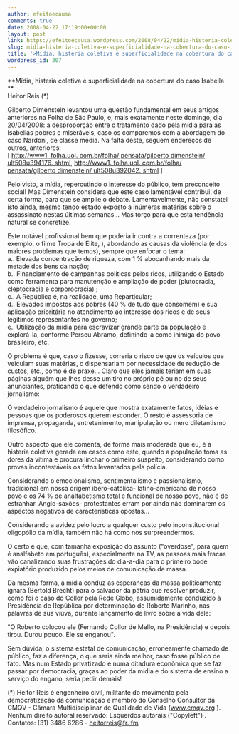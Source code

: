 ```yaml
---
author: efeitoecausa
comments: true
date: 2008-04-22 17:19:00+00:00
layout: post
link: https://efeitoecausa.wordpress.com/2008/04/22/midia-histeria-coletiva-e-superficialidade-na-cobertura-do-caso-isabella/
slug: midia-histeria-coletiva-e-superficialidade-na-cobertura-do-caso-isabella
title: '>Mídia, histeria coletiva e superficialidade na cobertura do caso Isabella'
wordpress_id: 307
---
```


>

**Mídia, histeria coletiva e superficialidade na cobertura do caso Isabella  
**  
Heitor Reis (*)  
  
Gilberto Dimenstein levantou uma questão fundamental em seus artigos anteriores na Folha de São Paulo, e, mais exatamente neste domingo, dia 20/04/2008: a desproporção entre o tratamento dado pela mídia para as Isabellas pobres e miseráveis, caso os comparemos com a abordagem do caso Nardoni, de classe média. Na falta deste, seguem endereços de outros, anteriores:  
[ [http://www1. folha.uol. com.br/folha/ pensata/gilberto dimenstein/ ult508u394176. shtml,](http://www1.folha.uol.com.br/folha/pensata/gilbertodimenstein/ult508u394176.shtml,) [http://www1. folha.uol. com.br/folha/ pensata/gilberto dimenstein/ ult508u392042. shtml](http://www1.folha.uol.com.br/folha/pensata/gilbertodimenstein/ult508u392042.shtml) ]  
  
Pelo visto, a mídia, repercutindo o interesse do público, tem preconceito social! Mas Dimenstein considera que este caso lamentável contribui, de certa forma, para que se amplie o debate. Lamentavelmente, não constatei isto ainda, mesmo tendo estado exposto a inúmeras matérias sobre o assassinato nestas últimas semanas... Mas torço para que esta tendência natural se concretize.  
  
Este notável profissional bem que poderia ir contra a correnteza (por exemplo, o filme Tropa de Elite, ), abordando as causas da violência (e dos maiores problemas que temos), sempre que enfocar o tema:  
a.. Elevada concentração de riqueza, com 1 % abocanhando mais da metade dos bens da nação;  
b.. Financiamento de campanhas políticas pelos ricos, utilizando o Estado como ferramenta para manutenção e ampliação de poder (plutocracia, cleptocracia e corporocracia) ;  
c.. A República é, na realidade, uma Reparticular;  
d.. Elevados impostos aos pobres (40 % de tudo que consomem) e sua aplicação prioritária no atendimento ao interesse dos ricos e de seus legítimos representantes no governo;  
e.. Utilização da mídia para escravizar grande parte da população e explorá-la, conforme Perseu Abramo, definindo-a como inimiga do povo brasileiro, etc.  
  
O problema é que, caso o fizesse, correria o risco de que os veículos que veiculam suas matérias, o dispensariam por necessidade de redução de custos, etc., como é de praxe... Claro que eles jamais teriam em suas páginas alguém que lhes desse um tiro no próprio pé ou no de seus anunciantes, praticando o que defendo como sendo o verdadeiro jornalismo:  
  
O verdadeiro jornalismo é aquele que mostra exatamente fatos, idéias e pessoas que os poderosos querem esconder. O resto é assessoria de imprensa, propaganda, entretenimento, manipulação ou mero diletantismo filosófico.  
  
Outro aspecto que ele comenta, de forma mais moderada que eu, é a histeria coletiva gerada em casos como este, quando a população toma as dores da vítima e procura linchar o primeiro suspeito, considerando como provas incontestáveis os fatos levantados pela polícia.  
  
Considerando o emocionalismo, sentimentalismo e passionalismo, tradicional em nossa origem ibero-católica- latino-americana de nosso povo e os 74 % de analfabetismo total e funcional de nosso povo, não é de estranhar. Anglo-saxões- protestantes erram por ainda não dominarem os aspectos negativos de características opostas...  
  
Considerando a avidez pelo lucro a qualquer custo pelo inconstitucional oligopólio da mídia, também não há como nos surpreendermos.  
  
O certo é que, com tamanha exposição do assunto ("overdose", para quem é analfabeto em português), especialmente na TV, as pessoas mais fracas vão canalizando suas frustrações do dia-a-dia para o primeiro bode expiatório produzido pelos meios de comunicação de massa.  
  
Da mesma forma, a mídia conduz as esperanças da massa politicamente ignara (Bertold Brecht) para o salvador da pátria que resolver produzir, como foi o caso do Collor pela Rede Globo, assumidamente conduzido à Presidência de República por determinação de Roberto Marinho, nas palavras de sua viúva, durante lançamento de livro sobre a vida dele:  
  
"O Roberto colocou ele (Fernando Collor de Mello, na Presidência) e depois tirou. Durou pouco. Ele se enganou".  
  
Sem dúvida, o sistema estatal de comunicação, erroneamente chamado de público, faz a diferença, o que seria ainda melhor, caso fosse público de fato. Mas num Estado privatizado e numa ditadura econômica que se faz passar por democracia, graças ao poder da mídia e do sistema de ensino a serviço do engano, seria pedir demais!  
  
(*) Heitor Reis é engenheiro civil, militante do movimento pela democratização da comunicação e membro do Conselho Consultor da CMQV - Câmara Multidisciplinar de Qualidade de Vida (www.cmqv.org ). Nenhum direito autoral reservado: Esquerdos autorais ("Copyleft") . Contatos: (31) 3486 6286 - [heitorreis@fr. fm](http://br.mc561.mail.yahoo.com/mc/compose?to=heitorreis%40fr.fm)
